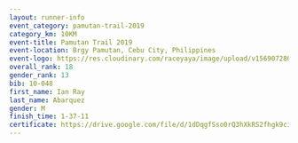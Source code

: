 ```yaml
---
layout: runner-info 
event_category: pamutan-trail-2019 
category_km: 10KM 
event-title: Pamutan Trail 2019 
event-location: Brgy Pamutan, Cebu City, Philippines 
event-logo: https://res.cloudinary.com/raceyaya/image/upload/v1569072806/logo/pamutan-trail_d8abrj.jpg 
overall_rank: 18
gender_rank: 13
bib: 10-048
first_name: Ian Ray
last_name: Abarquez
gender: M
finish_time: 1-37-11
certificate: https://drive.google.com/file/d/1dDqgfSso0rQ3hXkRS2fhgk9ciweaLitR/view?usp=sharing
---
```


